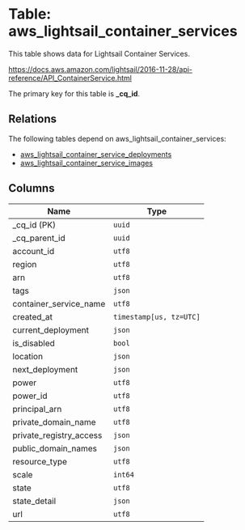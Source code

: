 # Table: aws_lightsail_container_services

This table shows data for Lightsail Container Services.

https://docs.aws.amazon.com/lightsail/2016-11-28/api-reference/API_ContainerService.html

The primary key for this table is **_cq_id**.

## Relations

The following tables depend on aws_lightsail_container_services:
  - [aws_lightsail_container_service_deployments](aws_lightsail_container_service_deployments.md)
  - [aws_lightsail_container_service_images](aws_lightsail_container_service_images.md)

## Columns

| Name          | Type          |
| ------------- | ------------- |
|_cq_id (PK)|`uuid`|
|_cq_parent_id|`uuid`|
|account_id|`utf8`|
|region|`utf8`|
|arn|`utf8`|
|tags|`json`|
|container_service_name|`utf8`|
|created_at|`timestamp[us, tz=UTC]`|
|current_deployment|`json`|
|is_disabled|`bool`|
|location|`json`|
|next_deployment|`json`|
|power|`utf8`|
|power_id|`utf8`|
|principal_arn|`utf8`|
|private_domain_name|`utf8`|
|private_registry_access|`json`|
|public_domain_names|`json`|
|resource_type|`utf8`|
|scale|`int64`|
|state|`utf8`|
|state_detail|`json`|
|url|`utf8`|
